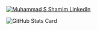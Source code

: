 
[![Muhammad S Shamim LinkedIn](https://img.shields.io/badge/LinkedIn-0077B5?style=for-the-badge&logo=linkedin&logoColor=white)](https://www.linkedin.com/in/muhammadsaadshamim/)


![GitHub Stats Card](https://github-readme-stats.vercel.app/api?username=sa501428&show_icons=true&theme=github_dark)
